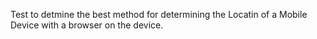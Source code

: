 Test to detmine the best method for determining the Locatin of a Mobile Device with a browser on the device.
